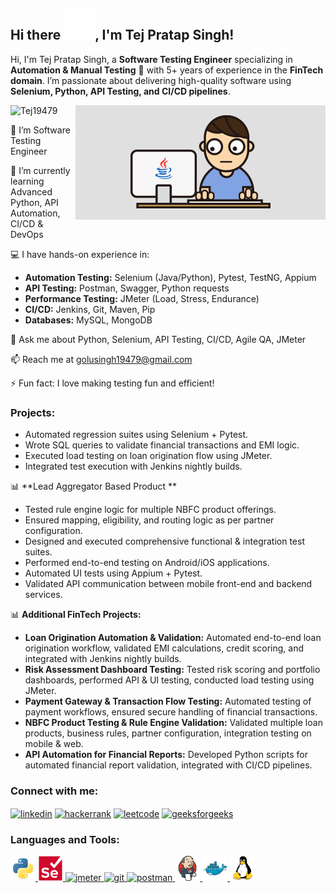 <h2>Hi there <img height="50" alt="GIF" src="https://github.com/bcasazharuddin/bcasazharuddin/blob/main/image/hello.gif" />, I'm Tej Pratap Singh!</h2>

<p>Hi, I'm Tej Pratap Singh, a <strong>Software Testing Engineer</strong> specializing in <strong>Automation & Manual Testing</strong> 🚀 with 5+ years of experience in the <strong>FinTech domain</strong>. I’m passionate about delivering high-quality software using <strong>Selenium, Python, API Testing, and CI/CD pipelines</strong>.</p> 

<img align="right" alt="testing" width="400" src="https://github.com/bcasazharuddin/bcasazharuddin/blob/main/image/logo.gif"/> 

<p align="left"> <img src="https://komarev.com/ghpvc/?username=Tej19479&label=Profile%20views&color=0e75b6&style=flat" alt="Tej19479" /> </p>

🔭 I’m  Software Testing Engineer  

🌱 I’m currently learning Advanced Python, API Automation, CI/CD & DevOps  

💻 I have hands-on experience in:

- **Automation Testing:** Selenium (Java/Python), Pytest, TestNG, Appium  
- **API Testing:** Postman, Swagger, Python requests  
- **Performance Testing:** JMeter (Load, Stress, Endurance)  
- **CI/CD:** Jenkins, Git, Maven, Pip  
- **Databases:** MySQL, MongoDB  

💬 Ask me about Python, Selenium, API Testing, CI/CD, Agile QA, JMeter  

📫 Reach me at golusingh19479@gmail.com  

⚡ Fun fact: I love making testing fun and efficient!  

<h3 align="left">Projects:</h3>

- Automated regression suites using Selenium + Pytest.  
- Wrote SQL queries to validate financial transactions and EMI logic.  
- Executed load testing on loan origination flow using JMeter.  
- Integrated test execution with Jenkins nightly builds.  

📊 **Lead Aggregator Based Product **  

- Tested rule engine logic for multiple NBFC product offerings.  
- Ensured mapping, eligibility, and routing logic as per partner configuration.  
- Designed and executed comprehensive functional & integration test suites.  
- Performed end-to-end testing on Android/iOS applications.  
- Automated UI tests using Appium + Pytest.  
- Validated API communication between mobile front-end and backend services.  

📊 **Additional FinTech Projects:**  

- **Loan Origination Automation & Validation:** Automated end-to-end loan origination workflow, validated EMI calculations, credit scoring, and integrated with Jenkins nightly builds.  
- **Risk Assessment Dashboard Testing:** Tested risk scoring and portfolio dashboards, performed API & UI testing, conducted load testing using JMeter.  
- **Payment Gateway & Transaction Flow Testing:** Automated testing of payment workflows, ensured secure handling of financial transactions.  
- **NBFC Product Testing & Rule Engine Validation:** Validated multiple loan products, business rules, partner configuration, integration testing on mobile & web.  
- **API Automation for Financial Reports:** Developed Python scripts for automated financial report validation, integrated with CI/CD pipelines.  

<h3 align="left">Connect with me:</h3> 
<p align="left"> 
<a href="https://www.linkedin.com/in/tej-singh-311aa5141" target="blank"><img align="center" src="https://raw.githubusercontent.com/rahuldkjain/github-profile-readme-generator/master/src/images/icons/Social/linked-in-alt.svg" alt="linkedin" height="30" width="40" /></a> 
<a href="https://www.hackerrank.com/profile/golusingh19479" target="blank"><img align="center" src="https://raw.githubusercontent.com/rahuldkjain/github-profile-readme-generator/master/src/images/icons/Social/hackerrank.svg" alt="hackerrank" height="30" width="40" /></a> 
<a href="https://leetcode.com/u/golusingh19479/" target="blank"><img align="center" src="https://raw.githubusercontent.com/rahuldkjain/github-profile-readme-generator/master/src/images/icons/Social/leet-code.svg" alt="leetcode" height="30" width="40" /></a> 
<a href="https://www.geeksforgeeks.org/user/golusingh19479/" target="blank"><img align="center" src="https://raw.githubusercontent.com/rahuldkjain/github-profile-readme-generator/master/src/images/icons/Social/geeks-for-geeks.svg" alt="geeksforgeeks" height="30" width="40" /></a> 
</p>

<h3 align="left">Languages and Tools:</h3> 
<p align="left"> 
<a href="https://www.python.org/" target="_blank" rel="noreferrer"> <img src="https://raw.githubusercontent.com/devicons/devicon/master/icons/python/python-original.svg" alt="python" width="40" height="40"/> </a>
<a href="https://www.selenium.dev/" target="_blank" rel="noreferrer"> <img src="https://raw.githubusercontent.com/devicons/devicon/master/icons/selenium/selenium-original.svg" alt="selenium" width="40" height="40"/> </a> 
<a href="https://jmeter.apache.org/images/logo.svg" target="_blank" rel="noreferrer"> <img src="https://raw.githubusercontent.com/devicons/devicon/master/icons/apachejmeter/apachejmeter-original-wordmark.svg" alt="jmeter" width="40" height="40"/> </a> 
<a href="https://git-scm.com/" target="_blank" rel="noreferrer"> <img src="https://www.vectorlogo.zone/logos/git-scm/git-scm-icon.svg" alt="git" width="40" height="40"/> </a> 
<a href="https://www.postman.com/" target="_blank" rel="noreferrer"> <img src="https://www.vectorlogo.zone/logos/getpostman/getpostman-icon.svg" alt="postman" width="40" height="40"/> </a> 
<a href="https://www.jenkins.io/" target="_blank" rel="noreferrer"> <img src="https://raw.githubusercontent.com/devicons/devicon/master/icons/jenkins/jenkins-original.svg" alt="jenkins" width="40" height="40"/> </a> 
<a href="https://www.docker.com/" target="_blank" rel="noreferrer"> <img src="https://raw.githubusercontent.com/devicons/devicon/master/icons/docker/docker-original.svg" alt="docker" width="40" height="40"/> </a> 
<a href="https://www.linux.org/" target="_blank" rel="noreferrer"> <img src="https://raw.githubusercontent.com/devicons/devicon/master/icons/linux/linux-original.svg" alt="linux" width="40" height="40"/> </a> 
</p>
